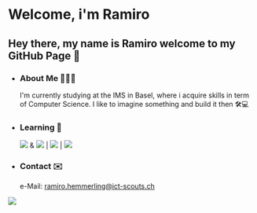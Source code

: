 # Welcome, i'm Ramiro
## Hey there, my name is Ramiro welcome to my GitHub Page 👋
- ### About Me 👨🏻‍💻

  I'm currently studying at the IMS in Basel, where i acquire skills in term of Computer Science.
  I like to imagine something and build it then 🛠️💻

- ### Learning 🧠
  
  <img src="https://skillicons.dev/icons?i=js"/> & <img src="https://skillicons.dev/icons?i=react" /> | <img src="https://skillicons.dev/icons?i=cs" /> | <img src="https://skillicons.dev/icons?i=git" />
  
- ### Contact ✉️
  
  e-Mail: ramiro.hemmerling@ict-scouts.ch

[![](https://visitcount.itsvg.in/api?id=RAMIROexe&label=Profile%20Views&color=12&icon=0&pretty=true)](https://visitcount.itsvg.in)


